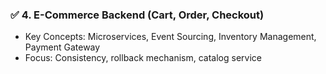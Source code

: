 ### ✅ **4. E-Commerce Backend (Cart, Order, Checkout)**

* Key Concepts: Microservices, Event Sourcing, Inventory Management, Payment Gateway
* Focus: Consistency, rollback mechanism, catalog service